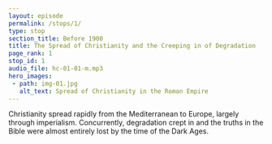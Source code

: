 ```yaml
---
layout: episode
permalink: /stops/1/
type: stop
section_title: Before 1900
title: The Spread of Christianity and the Creeping in of Degradation
page_rank: 1
stop_id: 1
audio_file: hc-01-01-m.mp3
hero_images:
 - path: img-01.jpg
   alt_text: Spread of Christianity in the Roman Empire
---
```


Christianity spread rapidly from the Mediterranean to Europe, largely through imperialism. Concurrently, degradation crept in and the truths in the Bible were almost entirely lost by the time of the Dark Ages.

<!---
基督教大多藉著帝國主義從地中海快速開展至歐洲；聖經中的真理在中古黑暗時期中幾乎失去了。
-->

<!--- TRANSCRIPT
Our story must begin with how the Lord’s recovery flowed to the virgin soil of China. 

Midway through the first millennium, the gospel had spread from the Mediterranean Sea to Europe largely through imperialism. However, with the intermixture of religion and politics, the church experienced degradation and decline, as described by the apostle Paul in his later epistles and by the apostle John in the book of Revelation. By the end of the sixth century, the truths in the Bible were almost entirely lost, plunging the world into what we now know as the Dark Ages. 
-->